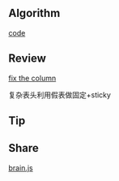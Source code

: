 ## Algorithm

[code](/images/temp/haha-2023-05-17.png)

## Review

[fix the column](https://css-tricks.com/a-table-with-both-a-sticky-header-and-a-sticky-first-column)

复杂表头利用假表做固定+sticky

## Tip

## Share

[brain.js](https://blog.logrocket.com/an-introduction-to-deep-learning-with-brain-js/)
